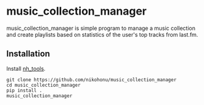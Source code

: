 # music_collection_manager

music_collection_manager is simple program to manage a music collection and create playlists based on statistics of the user's top tracks from last.fm.

## Installation

Install [nh_tools](https://github.com/nikohonu/nh_tools).

```
git clone https://github.com/nikohonu/music_collection_manager
cd music_collection_manager
pip install .
music_collection_manager
```
